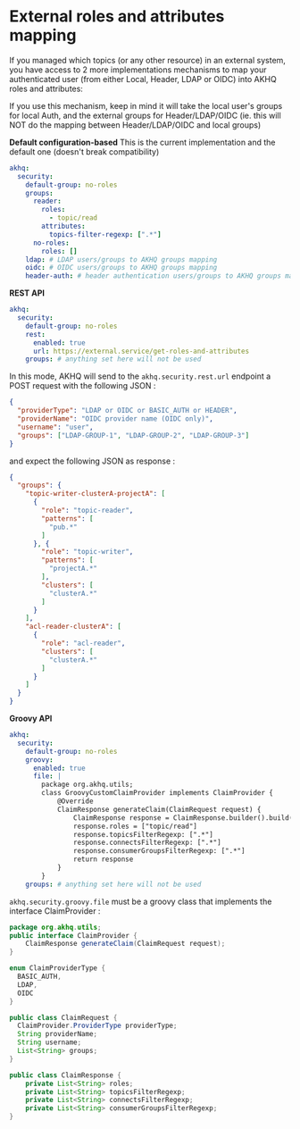 
# External roles and attributes mapping

If you managed which topics (or any other resource) in an external system, you have access to 2 more implementations mechanisms to map your authenticated user (from either Local, Header, LDAP or OIDC) into AKHQ roles and attributes:

If you use this mechanism, keep in mind it will take the local user's groups for local Auth, and the external groups for Header/LDAP/OIDC (ie. this will NOT do the mapping between Header/LDAP/OIDC and local groups)

**Default configuration-based**
This is the current implementation and the default one (doesn't break compatibility)
````yaml
akhq:
  security:
    default-group: no-roles
    groups:
      reader:
        roles:
          - topic/read
        attributes:
          topics-filter-regexp: [".*"]
      no-roles:
        roles: []
    ldap: # LDAP users/groups to AKHQ groups mapping
    oidc: # OIDC users/groups to AKHQ groups mapping
    header-auth: # header authentication users/groups to AKHQ groups mapping
````

**REST API**
````yaml
akhq:
  security:
    default-group: no-roles
    rest:
      enabled: true
      url: https://external.service/get-roles-and-attributes
    groups: # anything set here will not be used
````

In this mode, AKHQ will send to the ``akhq.security.rest.url`` endpoint a POST request with the following JSON :

````json
{
  "providerType": "LDAP or OIDC or BASIC_AUTH or HEADER",
  "providerName": "OIDC provider name (OIDC only)",
  "username": "user",
  "groups": ["LDAP-GROUP-1", "LDAP-GROUP-2", "LDAP-GROUP-3"]
}
````
and expect the following JSON as response :
````json
{
  "groups": {
    "topic-writer-clusterA-projectA": [
      {
        "role": "topic-reader",
        "patterns": [
          "pub.*"
        ]
      }, {
        "role": "topic-writer",
        "patterns": [
          "projectA.*"
        ],
        "clusters": [
          "clusterA.*"
        ]
      }
    ],
    "acl-reader-clusterA": [
      {
        "role": "acl-reader",
        "clusters": [
          "clusterA.*"
        ]
      }
    ]
  }
}
````

**Groovy API**
````yaml
akhq:
  security:
    default-group: no-roles
    groovy:
      enabled: true
      file: |
        package org.akhq.utils;
        class GroovyCustomClaimProvider implements ClaimProvider {
            @Override
            ClaimResponse generateClaim(ClaimRequest request) {
                ClaimResponse response = ClaimResponse.builder().build()
                response.roles = ["topic/read"]
                response.topicsFilterRegexp: [".*"]
                response.connectsFilterRegexp: [".*"]
                response.consumerGroupsFilterRegexp: [".*"]
                return response
            }
        }
    groups: # anything set here will not be used
````
``akhq.security.groovy.file`` must be a groovy class that implements the interface ClaimProvider :
````java
package org.akhq.utils;
public interface ClaimProvider {
    ClaimResponse generateClaim(ClaimRequest request);
}

enum ClaimProviderType {
  BASIC_AUTH,
  LDAP,
  OIDC
}

public class ClaimRequest {
  ClaimProvider.ProviderType providerType;
  String providerName;
  String username;
  List<String> groups;
}

public class ClaimResponse {
    private List<String> roles;
    private List<String> topicsFilterRegexp;
    private List<String> connectsFilterRegexp;
    private List<String> consumerGroupsFilterRegexp;
}
````
